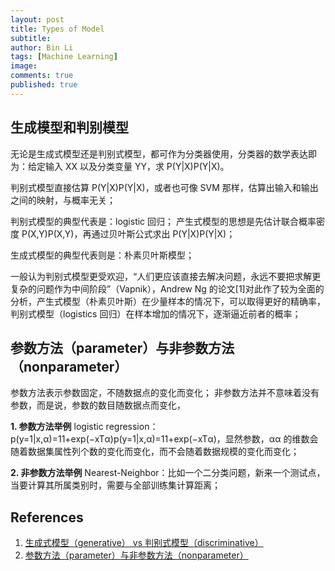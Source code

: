 ```yaml
---
layout: post
title: Types of Model
subtitle:
author: Bin Li
tags: [Machine Learning]
image: 
comments: true
published: true
---
```


## 生成模型和判别模型
无论是生成式模型还是判别式模型，都可作为分类器使用，分类器的数学表达即为：给定输入 XX 以及分类变量 YY，求 P(Y|X)P(Y|X)。

判别式模型直接估算 P(Y|X)P(Y|X)，或者也可像 SVM 那样，估算出输入和输出之间的映射，与概率无关；

判别式模型的典型代表是：logistic 回归；
产生式模型的思想是先估计联合概率密度 P(X,Y)P(X,Y)，再通过贝叶斯公式求出 P(Y|X)P(Y|X)；

生成式模型的典型代表则是：朴素贝叶斯模型；

一般认为判别式模型更受欢迎，“人们更应该直接去解决问题，永远不要把求解更复杂的问题作为中间阶段”（Vapnik），Andrew Ng 的论文[1]对此作了较为全面的分析，产生式模型（朴素贝叶斯）在少量样本的情况下，可以取得更好的精确率，判别式模型（logistics 回归）在样本增加的情况下，逐渐逼近前者的概率；

## 参数方法（parameter）与非参数方法（nonparameter）
参数方法表示参数固定，不随数据点的变化而变化； 
非参数方法并不意味着没有参数，而是说，参数的数目随数据点而变化，

**1. 参数方法举例**
logistic regression：p(y=1|x,α)=11+exp(−xTα)p(y=1|x,α)=11+exp⁡(−xTα)，显然参数，αα 的维数会随着数据集属性列个数的变化而变化，而不会随着数据规模的变化而变化；

**2. 非参数方法举例**
Nearest-Neighbor：比如一个二分类问题，新来一个测试点，当要计算其所属类别时，需要与全部训练集计算距离；

## References
1. [生成式模型（generative） vs 判别式模型（discriminative）](https://blog.csdn.net/lanchunhui/article/details/60321358)
2. [参数方法（parameter）与非参数方法（nonparameter）](https://blog.csdn.net/lanchunhui/article/details/53574727)